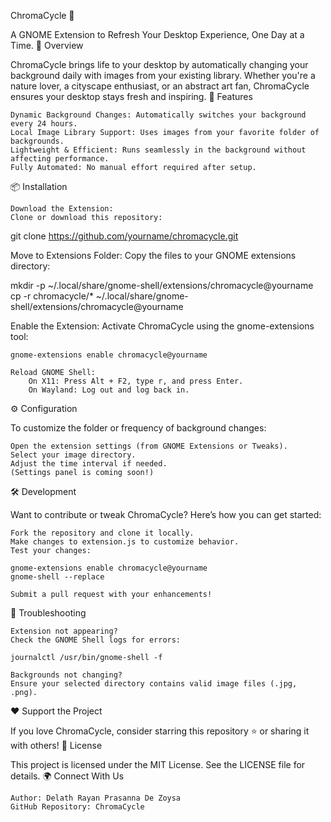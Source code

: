 ChromaCycle 🌅

A GNOME Extension to Refresh Your Desktop Experience, One Day at a Time.
🚀 Overview

ChromaCycle brings life to your desktop by automatically changing your background daily with images from your existing library. Whether you're a nature lover, a cityscape enthusiast, or an abstract art fan, ChromaCycle ensures your desktop stays fresh and inspiring.
🌟 Features

    Dynamic Background Changes: Automatically switches your background every 24 hours.
    Local Image Library Support: Uses images from your favorite folder of backgrounds.
    Lightweight & Efficient: Runs seamlessly in the background without affecting performance.
    Fully Automated: No manual effort required after setup.

📦 Installation

    Download the Extension:
    Clone or download this repository:

git clone https://github.com/yourname/chromacycle.git

Move to Extensions Folder:
Copy the files to your GNOME extensions directory:

mkdir -p ~/.local/share/gnome-shell/extensions/chromacycle@yourname
cp -r chromacycle/* ~/.local/share/gnome-shell/extensions/chromacycle@yourname

Enable the Extension:
Activate ChromaCycle using the gnome-extensions tool:

    gnome-extensions enable chromacycle@yourname

    Reload GNOME Shell:
        On X11: Press Alt + F2, type r, and press Enter.
        On Wayland: Log out and log back in.

⚙️ Configuration

To customize the folder or frequency of background changes:

    Open the extension settings (from GNOME Extensions or Tweaks).
    Select your image directory.
    Adjust the time interval if needed.
    (Settings panel is coming soon!)

🛠️ Development

Want to contribute or tweak ChromaCycle? Here’s how you can get started:

    Fork the repository and clone it locally.
    Make changes to extension.js to customize behavior.
    Test your changes:

    gnome-extensions enable chromacycle@yourname
    gnome-shell --replace

    Submit a pull request with your enhancements!

🐛 Troubleshooting

    Extension not appearing?
    Check the GNOME Shell logs for errors:

    journalctl /usr/bin/gnome-shell -f

    Backgrounds not changing?
    Ensure your selected directory contains valid image files (.jpg, .png).

❤️ Support the Project

If you love ChromaCycle, consider starring this repository ⭐ or sharing it with others!
📜 License

This project is licensed under the MIT License. See the LICENSE file for details.
🌍 Connect With Us

    Author: Delath Rayan Prasanna De Zoysa
    GitHub Repository: ChromaCycle

